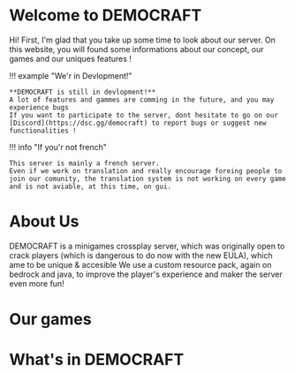 # Welcome to DEMOCRAFT
Hi! First, I'm glad that you take up some time to look about our server. On this website, you will found some informations about our concept, our games and our uniques features !

!!! example "We'r in Devlopment!"

    **DEMOCRAFT is still in devlopment!**
    A lot of features and gammes are comming in the future, and you may experience bugs
    If you want to participate to the server, dont hesitate to go on our [Discord](https://dsc.gg/democraft) to report bugs or suggest new functionalities !

!!! info "If you'r not french"

    This server is mainly a french server.
    Even if we work on translation and really encourage foreing people to join our comunity, the translation system is not working on every game and is not aviable, at this time, on gui.
 
# About Us
DEMOCRAFT is a minigames crossplay server, which was originally open to crack players (which is dangerous to do now with the new EULA), which ame to be unique & accesible
We use a custom resource pack, again on bedrock and java, to improve the player's experience and maker the server even more fun!

# Our games
<cards here>

# What's in DEMOCRAFT
